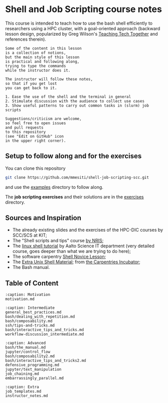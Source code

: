 # Shell and Job Scripting course notes

This course is intended to teach 
how to use the bash shell efficiently
to researchers using a HPC cluster,
with a goal-oriented approach
(backward lesson design,
popularized by Greg Wilson's 
[Teaching Tech Together](https://teachtogether.tech/en/)
and references therein).


```{admonition} Teaching style: Type along
Some of the content in this lesson 
is a collection of notions,
but the main style of this lesson
is practical and following along,
trying to type the commands 
while the instructor does it.

The instructor will follow these notes,
so that if you get lost 
you can get back to it.
```


```{objectives}
1. Ease the use of the shell and the terminal in general
2. Stimulate discussion with the audience to collect use cases
3. Show useful patterns to carry out common tasks in (slurm) job scripts
```

```{admonition} Suggestions welcome!
Suggestions/criticism are welcome,
so feel free to open issues 
and pull requests 
to this repository
(see "Edit on GitHub" icon
in the upper right corner).
```

## Setup to follow along and for the exercises

You can clone this repository
```bash
git clone https://github.com/mmesiti/shell-job-scripting-scc.git 
```
and use the [examples](https://github.com/mmesiti/shell-job-scripting-scc/tree/main/examples) directory to follow along.

The **job scripting exercises** and their solutions are in the [exercises](https://github.com/mmesiti/shell-job-scripting-scc/tree/main/exercises) directory.


## Sources and Inspiration

- The already existing slides and the exercises of the HPC-DIC courses by SCC/SCS at KIT;
- The "Shell scripts and tips" course [by NRIS](https://training.pages.sigma2.no/tutorials/shell-scripts-and-tips/);
- The [linux shell tutorial](https://aaltoscicomp.github.io/linux-shell/) by Aalto Science IT department (very detailed course, goes deeper than what we are trying to do here);
- The software carpentry [Shell Novice Lesson](https://swcarpentry.github.io/shell-novice/);
- The [Extra Unix Shell Material](https://carpentries-incubator.github.io/shell-extras/);
  from [the Carpentries Incubator](https://github.com/carpentries-incubator/proposals/#the-carpentries-incubator);
- The Bash manual.



## Table of Content

```{toctree}
:caption: Motivation
motivation.md
```
```{toctree}
:caption: Intermediate 
general_best_practices.md
bash/dealing_with_repetition.md
bash/composability.md
ssh/tips-and-tricks.md
bash/interactive_tips_and_tricks.md
workflow-discussion_intermediate.md
```
```{toctree}
:caption: Advanced 
bash/the_manual.md
jupyter/control_flow
bash/composability2.md
bash/interactive_tips_and_tricks2.md
defensive_programming.md
jupyter/text_manipulation
job_chaining.md
embarrassingly_parallel.md
```
```{toctree}
:caption: Extra 
job_templates.md
instructor_notes.md
```



